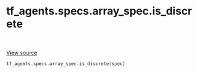 <div itemscope itemtype="http://developers.google.com/ReferenceObject">
<meta itemprop="name" content="tf_agents.specs.array_spec.is_discrete" />
<meta itemprop="path" content="Stable" />
</div>

# tf_agents.specs.array_spec.is_discrete

<table class="tfo-notebook-buttons tfo-api" align="left">
</table>

<a target="_blank" href="https://github.com/tensorflow/agents/tree/master/tf_agents/specs/array_spec.py">View
source</a>

``` python
tf_agents.specs.array_spec.is_discrete(spec)
```



<!-- Placeholder for "Used in" -->
